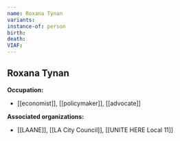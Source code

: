 ```yaml
---
name: Roxana Tynan
variants: 
instance-of: person
birth: 
death: 
VIAF: 
---
```

## Roxana Tynan

**Occupation:** 
- [[economist]], [[policymaker]], [[advocate]]

**Associated organizations:** 
- [[LAANE]], [[LA City Council]], [[UNITE HERE Local 11]]